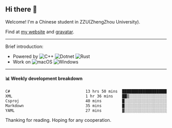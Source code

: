 ## Hi there 👋

Welcome!
I'm a Chinese student in ZZU(ZhengZhou University).

Find at [my website](https://www.kawayi.moe) and [gravatar](https://gravatar.com/moegodot).

------

Brief introduction:
+ Powered by ![C++](https://img.shields.io/badge/C%2B%2B-white?style=for-the-badge&logo=cplusplus&logoColor=%2300599C&logoSize=auto)
![Dotnet](https://img.shields.io/badge/--%3EC%23-white?style=for-the-badge&logo=dotnet&logoColor=%23512BD4&logoSize=auto)
![Rust](https://img.shields.io/badge/Rust-white?style=for-the-badge&logo=rust&logoColor=%23000000&logoSize=auto)
+ Work on ![macOS](https://img.shields.io/badge/macOS-white?style=for-the-badge&logo=apple&logoColor=%23000000&logoSize=auto)
![Windows](https://img.shields.io/badge/windows-white?style=for-the-badge&logo=gitforwindows&logoColor=%2380B3FF&logoSize=auto)

------

#### 📊 Weekly development breakdown
<!--START_SECTION:waka-->

```txt
C#                                 13 hrs 50 mins  ████████████████████░░░░░   79.91 %
XML                                1 hr 36 mins    ██▒░░░░░░░░░░░░░░░░░░░░░░   09.31 %
Csproj                             40 mins         █░░░░░░░░░░░░░░░░░░░░░░░░   03.94 %
Markdown                           35 mins         █░░░░░░░░░░░░░░░░░░░░░░░░   03.46 %
YAML                               27 mins         ▓░░░░░░░░░░░░░░░░░░░░░░░░   02.63 %
```

<!--END_SECTION:waka-->

Thanking for reading. Hoping for any cooperation.
